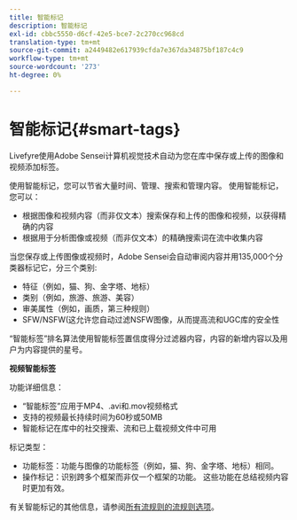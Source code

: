 ```yaml
---
title: 智能标记
description: 智能标记
exl-id: cbbc5550-d6cf-42e5-bce7-2c270cc968cd
translation-type: tm+mt
source-git-commit: a2449482e617939cfda7e367da34875bf187c4c9
workflow-type: tm+mt
source-wordcount: '273'
ht-degree: 0%

---
```


# 智能标记{#smart-tags}

Livefyre使用Adobe Sensei计算机视觉技术自动为您在库中保存或上传的图像和视频添加标签。

使用智能标记，您可以节省大量时间、管理、搜索和管理内容。 使用智能标记，您可以：

* 根据图像和视频内容（而非仅文本）搜索保存和上传的图像和视频，以获得精确的内容
* 根据用于分析图像或视频（而非仅文本）的精确搜索词在流中收集内容

当您保存或上传图像或视频时，Adobe Sensei会自动审阅内容并用135,000个分类器标记它，分三个类别:

* 特征（例如，猫、狗、金字塔、地标）
* 类别（例如，旅游、旅游、美容）
* 审美属性（例如，画质，第三种规则）
* SFW/NSFW(这允许您自动过滤NSFW图像，从而提高流和UGC库的安全性

“智能标签”排名算法使用智能标签置信度得分过滤器内容，内容的新增内容以及用户为内容提供的星号。

**视频智能标签**

功能详细信息：

* “智能标签”应用于MP4、.avi和.mov视频格式
* 支持的视频最长持续时间为60秒或50MB
* 智能标记在库中的社交搜索、流和已上载视频文件中可用

标记类型：

* 功能标签：功能与图像的功能标签（例如，猫、狗、金字塔、地标）相同。
* 操作标记：识别跨多个框架而非仅一个框架的功能。 这些功能在总结视频内容时更加有效。

有关智能标记的其他信息，请参阅[所有流规则的流规则选项](../../c-streams/c-stream-rule-options-for-all-stream-rules.md#c_stream_rule_options_for_all_stream_rules)。
